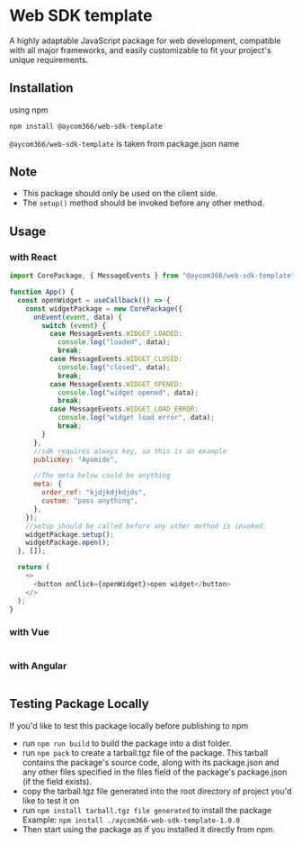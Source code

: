 # Web SDK template

A highly adaptable JavaScript package for web development, compatible with all major frameworks, and easily customizable to fit your project's unique requirements.

## Installation

using npm

```sh
npm install @aycom366/web-sdk-template
```

`@aycom366/web-sdk-template` is taken from package.json name

## Note

- This package should only be used on the client side.
- The `setup()` method should be invoked before any other method.

## Usage

### with React

```js
import CorePackage, { MessageEvents } from "@aycom366/web-sdk-template";

function App() {
  const openWidget = useCallback(() => {
    const widgetPackage = new CorePackage({
      onEvent(event, data) {
        switch (event) {
          case MessageEvents.WIDGET_LOADED:
            console.log("loaded", data);
            break;
          case MessageEvents.WIDGET_CLOSED:
            console.log("closed", data);
            break;
          case MessageEvents.WIDGET_OPENED:
            console.log("widget opened", data);
            break;
          case MessageEvents.WIDGET_LOAD_ERROR:
            console.log("widget load error", data);
            break;
        }
      },
      //sdk requires always key, so this is an example
      publicKey: "Ayomide",

      //The meta below could be anything
      meta: {
        order_ref: "kjdjkdjkdjds",
        custom: "pass anything",
      },
    });
    //setup should be called before any other method is invoked.
    widgetPackage.setup();
    widgetPackage.open();
  }, []);

  return (
    <>
      <button onClick={openWidget}>open widget</button>
    </>
  );
}
```

### with Vue

```js

```

### with Angular

```js

```

## Testing Package Locally

If you'd like to test this package locally before publishing to npm

- run `npm run build` to build the package into a dist folder.
- run `npm pack` to create a tarball.tgz file of the package.
  This tarball contains the package's source code, along with its package.json and any other files specified in the files field of the package's package.json (if the field exists).
- copy the tarball.tgz file generated into the root directory of project you'd like to test it on
- run `npm install tarball.tgz file generated` to install the package
  Example: `npm install ./aycom366-web-sdk-template-1.0.0`
- Then start using the package as if you installed it directly from npm.
